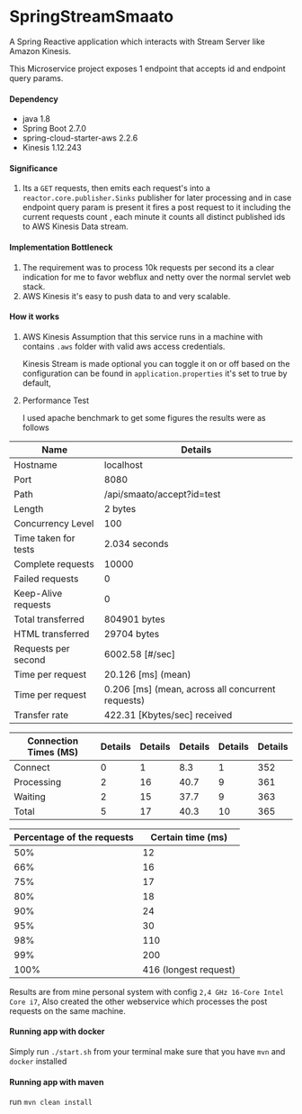 # SpringStreamSmaato
A Spring Reactive application which interacts with Stream Server like Amazon Kinesis.

This Microservice project exposes 1 endpoint that accepts id and endpoint query params.

#### Dependency
* java 1.8
* Spring Boot 2.7.0
* spring-cloud-starter-aws 2.2.6
* Kinesis 1.12.243

#### Significance
  1. Its a `GET` requests, then emits each request's  into a `reactor.core.publisher.Sinks` publisher
  for later processing and in case endpoint query param is present it fires a post request to it including the current requests count
  , each minute it counts all distinct published ids to AWS Kinesis Data stream.

#### Implementation Bottleneck

  1. The requirement was to process 10k requests per second its a clear indication for me to favor webflux and netty
   over the normal servlet web stack.
  2. AWS Kinesis it's easy to push data to and very scalable. 

#### How it works    
1. AWS Kinesis
    Assumption that this service runs in a machine with contains `.aws` folder with valid aws access credentials.
    
    Kinesis Stream is made optional you can toggle it on or off based on the configuration can be found in `application.properties`
    it's set to true by default,
    
2. Performance Test

    I used apache benchmark to get some figures the results were as follows
    
|     Name      | Details       |
| ------------- | ------------- |
|   Hostname    |   localhost   |
|   Port        |      8080     |
|   Path        |      /api/smaato/accept?id=test     |
|   Length      |      2 bytes     |
| Concurrency Level | 100 |
| Time taken for tests | 2.034 seconds |
| Complete requests | 10000 |
| Failed requests | 0 |
| Keep-Alive requests | 0 |
| Total transferred | 804901 bytes |
| HTML transferred | 29704 bytes |
| Requests per second | 6002.58 [#/sec] |
| Time per request | 20.126 [ms] (mean) |
| Time per request | 0.206 [ms] (mean, across all concurrent requests) |
| Transfer rate | 422.31 [Kbytes/sec] received |


|     Connection Times (MS)     | Details       | Details       | Details       | Details       |Details       |
| -------------                 | ------------- |-------------  |-------------  |-------------  |------------- |
|   Connect    |    0   | 1 |  8.3 |      1 |     352 |
|   Processing  | 2  | 16  | 40.7   |   9  |   361 |
|   Waiting      | 2  | 15 |  37.7 |      9    | 363 |
|   Total        |   5   | 17  | 40.3   |  10  |   365 |


|     Percentage of the requests      | Certain time (ms)       |
| -------------                       | ------------- |
|   50%     |    12     |
|   66%     |    16     |
|   75%     |    17     |
|   80%     |    18     |
|   90%     |    24     |
|   95%     |    30     |
|   98%     |   110     |
|   99%     |   200     |
|   100%    |    416 (longest request)     |

 
Results are from mine personal system with config `2,4 GHz 16-Core Intel Core i7`, Also created the 
other webservice which processes the post requests on the same machine.
    
   
#### Running app with docker
   Simply run `./start.sh` from your terminal make sure that you have `mvn` and `docker` installed
   
#### Running app with maven
   run `mvn clean install`
